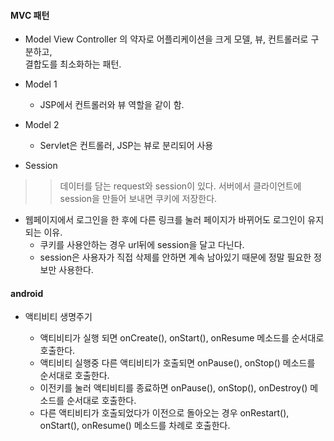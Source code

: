#### MVC 패턴  

- Model View Controller 의 약자로 어플리케이션을 크게 모델, 뷰, 컨트롤러로 구분하고,  
결합도를 최소화하는 패턴.  

- Model 1  
	- JSP에서 컨트롤러와 뷰 역할을 같이 함.

- Model 2  
	- Servlet은 컨트롤러, JSP는 뷰로 분리되어 사용

- Session
>> 데이터를 담는 request와 session이 있다.
   서버에서 클라이언트에 session을 만들어 보내면 쿠키에 저장한다.
  -  웹페이지에서 로그인을 한 후에 다른 링크를 눌러 페이지가 바뀌어도 
     로그인이 유지되는 이유.
     	- 쿠키를 사용안하는 경우 url뒤에 session을 달고 다닌다.
    	- session은 사용자가 직접 삭제를 안하면 계속 남아있기 때문에 정말 필요한 정보만 사용한다.


#### android  

- 액티비티 생명주기

	- 액티비티가 실행 되면 onCreate(), onStart(), onResume 메소드를 순서대로 호출한다.  
	- 액티비티 실행중 다른 액티비티가 호출되면 onPause(), onStop() 메소드를 순서대로 호출한다.  
	- 이전키를 눌러 액티비티를 종료하면 onPause(), onStop(), onDestroy() 메소드를 순서대로 호출한다.  
	- 다른 액티비티가 호출되었다가 이전으로 돌아오는 경우 onRestart(), onStart(), onResume() 메소드를 차례로 호출한다.  

   
      